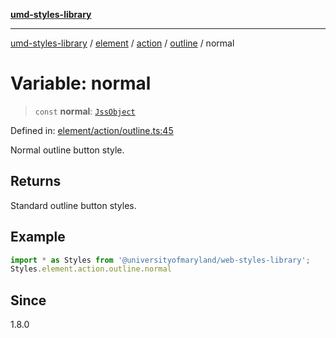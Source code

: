 [**umd-styles-library**](../../../../../../README.md)

***

[umd-styles-library](../../../../../../modules.md) / [element](../../../../../README.md) / [action](../../../README.md) / [outline](../README.md) / normal

# Variable: normal

> `const` **normal**: [`JssObject`](../../../../../../utilities/namespaces/transform/type-aliases/JssObject.md)

Defined in: [element/action/outline.ts:45](https://github.com/UMD-Digital/design-system/blob/ed6189804bf5f4c4fcbe5325b54aac33ac48d614/packages/styles/source/element/action/outline.ts#L45)

Normal outline button style.

## Returns

Standard outline button styles.

## Example

```typescript
import * as Styles from '@universityofmaryland/web-styles-library';
Styles.element.action.outline.normal
```

## Since

1.8.0
